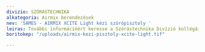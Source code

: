 ```yaml
---
divizio: SZÓRÁSTECHNIKA
alkategoria: Airmix berendezések
nev: 'SAMES - AIRMIX XCITE Light kézi szórópisztoly '
leiras: További információért keresse a Szórástechnika Divízió kollégáit
boritokep: "/uploads/airmix-kezi-pisztoly-xcite-light.tif"

---
```

